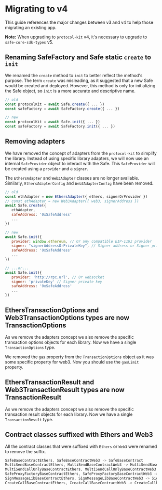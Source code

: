 # Migrating to v4

This guide references the major changes between v3 and v4 to help those migrating an existing app.

**Note:** When upgrading to `protocol-kit` v4, it's necessary to upgrade to `safe-core-sdk-types` v5.

## Renaming SafeFactory and Safe static `create` to `init`

We renamed the `create` method to `init` to better reflect the method's purpose. The term `create` was misleading, as it suggested that a new Safe would be created and deployed. However, this method is only for initializing the Safe object, so `init` is a more accurate and descriptive name.

```js
// old
const protocolKit = await Safe.create({ ... })
const safeFactory = await SafeFactory.create({ ... })

// new
const protocolKit = await Safe.init({ ... })
const safeFactory = await SafeFactory.init({ ... })
```

## Removing adapters

We have removed the concept of adapters from the `protocol-kit` to simplify the library. Instead of using specific library adapters, we will now use an internal `SafeProvider` object to interact with the Safe. This `SafeProvider` will be created using a `provider` and a `signer`.

The `EthersAdapter` and `Web3Adapter` classes are no longer available. Similarly, `EthersAdapterConfig` and `Web3AdapterConfig` have been removed.

```js
// old
const ethAdapter = new EthersAdapter({ ethers, signerOrProvider })
// const ethAdapter = new Web3Adapter({ web3, signerAddress })
await Safe.create({
   ethAdapter,
   safeAddress: '0xSafeAddress'
   ...
})

// new
await Safe.init({
   provider: window.ethereum, // Or any compatible EIP-1193 provider
   signer: "signerAddressOrPrivateKey", // Signer address or Signer private key. If not provider the first account of the provider will be used
   safeAddress: '0xSafeAddress'
   ...
})

// ...or...
await Safe.init({
   provider: 'http://rpc.url', // Or websocket
   signer: 'privateKey' // Signer private key
   safeAddress: '0xSafeAddress'
   ...
})
```

## EthersTransactionOptions and Web3TransactionOptions types are now TransactionOptions

As we remove the adapters concept we also remove the specific transaction options objects for each library. Now we have a single `TransactionOptions` type.

We removed the `gas` property from the `TransactionOptions` object as it was some specific property for web3. Now you should use the `gasLimit` property.

## EthersTransactionResult and Web3TransactionResult types are now TransactionResult

As we remove the adapters concept we also remove the specific transaction result objects for each library. Now we have a single `TransactionResult` type.

## Contract classes suffixed with Ethers and Web3

All the contract classes that were suffixed with `Ethers` or `Web3` were renamed to remove the suffix.

```js
SafeBaseContractEthers, SafeBaseContractWeb3 -> SafeBaseContract
MultiSendBaseContractEthers, MultiSendBaseContractWeb3 -> MultiSendBaseContract
MultiSendCallOnlyBaseContractEthers, MultiSendCallOnlyBaseContractWeb3 -> MultiSendCallOnlyBaseContract
SafeProxyFactoryBaseContractEthers, SafeProxyFactoryBaseContractWeb3 -> SafeProxyFactoryBaseContract
SignMessageLibBaseContractEthers, SignMessageLibBaseContractWeb3 -> SignMessageLibBaseContract
CreateCallBaseContractEthers, CreateCallBaseContractWeb3 -> CreateCallBaseContract
```

